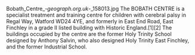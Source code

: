 Bobath_Centre_-_geograph.org.uk_-_158013.jpg The BOBATH CENTRE is a specialist treatment and training centre for children with cerebral palsy in Regal Way, Watford WD24 4YE, and formerly in East End Road, East Finchley in a grade II listed building with Historic England.[1][2] The buildings occupied by the centre are the former Holy Trinity School designed by Anthony Salvin, who also designed Holy Trinity East Finchley, and the former Industrial School.

